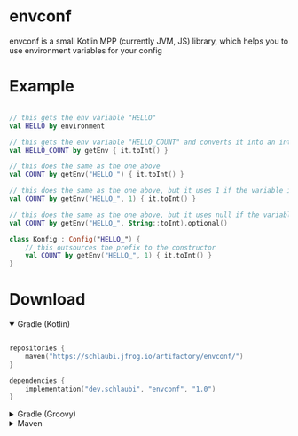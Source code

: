 # envconf

envconf is a small Kotlin MPP (currently JVM, JS) library, which helps you to use environment variables for your config

# Example

```kotlin

// this gets the env variable "HELLO"
val HELLO by environment

// this gets the env variable "HELLO_COUNT" and converts it into an int
val HELLO_COUNT by getEnv { it.toInt() }

// this does the same as the one above
val COUNT by getEnv("HELLO_") { it.toInt() }

// this does the same as the one above, but it uses 1 if the variable is missing
val COUNT by getEnv("HELLO_", 1) { it.toInt() }

// this does the same as the one above, but it uses null if the variable is missing
val COUNT by getEnv("HELLO_", String::toInt).optional()

class Konfig : Config("HELLO_") {
    // this outsources the prefix to the constructor
    val COUNT by getEnv("HELLO_", 1) { it.toInt() }
}

```

# Download

<details open>
<summary>Gradle (Kotlin)</summary>

```kotlin

repositories {
    maven("https://schlaubi.jfrog.io/artifactory/envconf/")
}

dependencies {
    implementation("dev.schlaubi", "envconf", "1.0")
}
```
</details>

<details>
<summary>Gradle (Groovy)</summary>

```groovy
repositories {
    maven { url "https://schlaubi.jfrog.io/artifactory/envconf/" }
}

dependencies {
    implementation 'dev.schlaubi:envconf:1.0'
}
```

</details>

<details>
<summary>Maven</summary>

```xml

<project>
  <repositories>
    <repository>
      <url>https://schlaubi.jfrog.io/artifactory/envconf/</url>
    </repository>
  </repositories>

  <dependencies>
    <dependency>
      <groupId>dev.schlaubi</groupId>
      <artifactId>envconf</artifactId>
      <version>1.0</version>
    </dependency>
  </dependencies>
</project>
```

</details>

